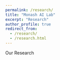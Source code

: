 ```yaml
---
permalink: /research/
title: "Monash AI Lab"
excerpt: "Research"
author_profile: true
redirect_from: 
  - /research/
  - /research.html
---
```


Our Research